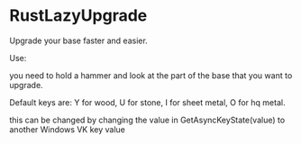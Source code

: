 # RustLazyUpgrade
Upgrade your base faster and easier.

Use:

you need to hold a hammer and look at the part of the base that you want to upgrade.

Default keys are:
Y for wood,
U for stone,
I for sheet metal,
O for hq metal.

this can be changed by changing the value in GetAsyncKeyState(value) to another Windows VK key value
